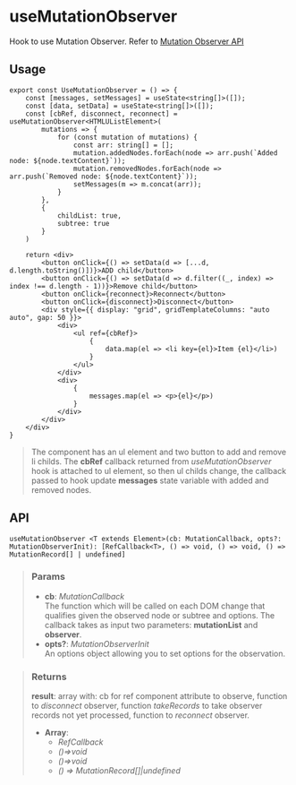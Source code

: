 # useMutationObserver
Hook to use Mutation Observer. Refer to [Mutation Observer API](https://developer.mozilla.org/en-US/docs/Web/API/MutationObserver)

## Usage

```tsx
export const UseMutationObserver = () => {
	const [messages, setMessages] = useState<string[]>([]);
	const [data, setData] = useState<string[]>([]);
	const [cbRef, disconnect, reconnect] = useMutationObserver<HTMLUListElement>(
		mutations => {
			for (const mutation of mutations) {
				const arr: string[] = [];
				mutation.addedNodes.forEach(node => arr.push(`Added node: ${node.textContent}`));
				mutation.removedNodes.forEach(node => arr.push(`Removed node: ${node.textContent}`));
				setMessages(m => m.concat(arr));
			}
		},
		{
			childList: true,
			subtree: true
		}
	)

	return <div>
		<button onClick={() => setData(d => [...d, d.length.toString()])}>ADD child</button>
		<button onClick={() => setData(d => d.filter((_, index) => index !== d.length - 1))}>Remove child</button>
		<button onClick={reconnect}>Reconnect</button>
		<button onClick={disconnect}>Disconnect</button>
		<div style={{ display: "grid", gridTemplateColumns: "auto auto", gap: 50 }}>
			<div>
				<ul ref={cbRef}>
					{
						data.map(el => <li key={el}>Item {el}</li>)
					}
				</ul>
			</div>
			<div>
				{
					messages.map(el => <p>{el}</p>)
				}
			</div>
		</div>
	</div>
}
```

> The component has an ul element and two button to add and remove li childs. The __cbRef__ callback returned from _useMutationObserver_ hook is attached to ul element, so then ul childs change, the callback passed to hook update __messages__ state variable with added and removed nodes.


## API

```tsx
useMutationObserver <T extends Element>(cb: MutationCallback, opts?: MutationObserverInit): [RefCallback<T>, () => void, () => void, () => MutationRecord[] | undefined] 
```

> ### Params
>
> - __cb__: _MutationCallback_  
The function which will be called on each DOM change that qualifies given the observed node or subtree and options. The callback takes as input two parameters: __mutationList__ and __observer__.
> - __opts?__: _MutationObserverInit_  
An options object allowing you to set options for the observation.
>

> ### Returns
>
> __result__: array with: cb for ref component attribute to observe, function to _disconnect_ observer, function _takeRecords_ to take observer records not yet processed, function to _reconnect_ observer.
> - __Array__:  
>     - _RefCallback<T>_  
>     - _()=>void_  
>     - _()=>void_  
>     - _() => MutationRecord[]|undefined_  
>